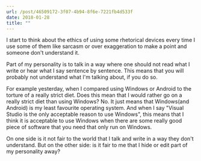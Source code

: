 ```yaml
---
url: /post/46509172-3f07-4b94-8f6e-7221fb4d533f
date: 2018-01-28
title: ""
---
```


I start to think about the ethics of using some rhetorical devices every time I use some of them like sarcasm or over exaggeration to make a point and someone don't understand it.



Part of my personality is to talk in a way where one should not read what I write or hear what I say sentence by sentence. This means that you will probably not understand what I'm talking about, if you do so.



For example yesterday, when I compared using Windows or Android to the torture of a really strict diet. Does this mean that I would rather go on a really strict diet than using Windows? No. It just means that Windows(and Android) is my least favourite operating system. And when I say "Visual Studio is the only acceptable reason to use Windows", this means that I think it is acceptable to use Windows when there are some really good piece of software that you need that only run on Windows.



On one side is it not fair to the world that I talk and write in a way they don't understand. But on the other side: is it fair to me that I hide or edit part of my personality away?